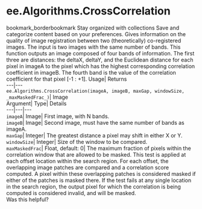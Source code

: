  
#  ee.Algorithms.CrossCorrelation 
bookmark_borderbookmark Stay organized with collections  Save and categorize content based on your preferences.
Gives information on the quality of image registration between two (theoretically) co-registered images. The input is two images with the same number of bands. This function outputs an image composed of four bands of information. The first three are distances: the deltaX, deltaY, and the Euclidean distance for each pixel in imageA to the pixel which has the highest corresponding correlation coefficient in imageB. The fourth band is the value of the correlation coefficient for that pixel [-1 : +1]. 
Usage| Returns  
---|---  
`ee.Algorithms.CrossCorrelation(imageA, imageB, maxGap, windowSize,  _maxMaskedFrac_)`| Image  
Argument| Type| Details  
---|---|---  
`imageA`| Image| First image, with N bands.  
`imageB`| Image| Second image, must have the same number of bands as imageA.  
`maxGap`| Integer| The greatest distance a pixel may shift in either X or Y.  
`windowSize`| Integer| Size of the window to be compared.  
`maxMaskedFrac`| Float, default: 0| The maximum fraction of pixels within the correlation window that are allowed to be masked. This test is applied at each offset location within the search region. For each offset, the overlapping image patches are compared and a correlation score computed. A pixel within these overlapping patches is considered masked if either of the patches is masked there. If the test fails at any single location in the search region, the output pixel for which the correlation is being computed is considered invalid, and will be masked.  
Was this helpful?
